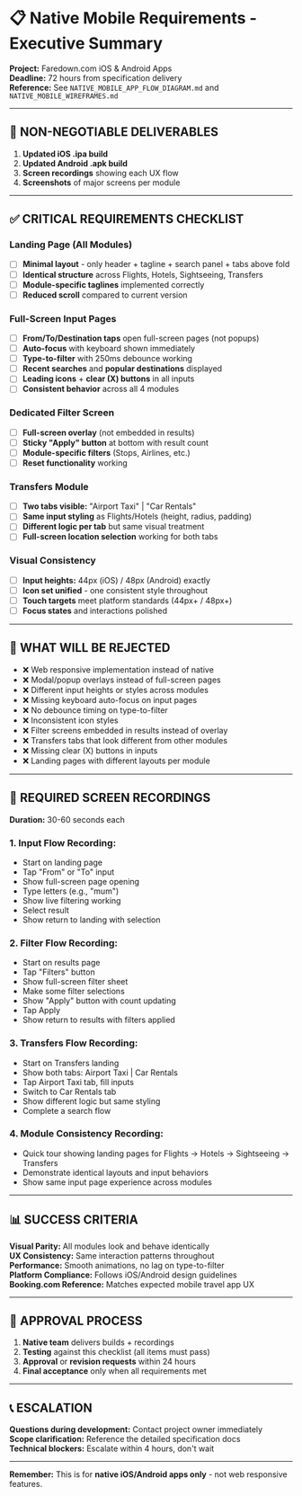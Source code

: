# 📋 Native Mobile Requirements - Executive Summary

**Project:** Faredown.com iOS & Android Apps  
**Deadline:** 72 hours from specification delivery  
**Reference:** See `NATIVE_MOBILE_APP_FLOW_DIAGRAM.md` and `NATIVE_MOBILE_WIREFRAMES.md`

---

## 🎯 **NON-NEGOTIABLE DELIVERABLES**

1. **Updated iOS .ipa build**
2. **Updated Android .apk build** 
3. **Screen recordings** showing each UX flow
4. **Screenshots** of major screens per module

---

## ✅ **CRITICAL REQUIREMENTS CHECKLIST**

### **Landing Page (All Modules)**
- [ ] **Minimal layout** - only header + tagline + search panel + tabs above fold
- [ ] **Identical structure** across Flights, Hotels, Sightseeing, Transfers
- [ ] **Module-specific taglines** implemented correctly
- [ ] **Reduced scroll** compared to current version

### **Full-Screen Input Pages**
- [ ] **From/To/Destination taps** open full-screen pages (not popups)
- [ ] **Auto-focus** with keyboard shown immediately
- [ ] **Type-to-filter** with 250ms debounce working
- [ ] **Recent searches** and **popular destinations** displayed
- [ ] **Leading icons** + **clear (X) buttons** in all inputs
- [ ] **Consistent behavior** across all 4 modules

### **Dedicated Filter Screen**
- [ ] **Full-screen overlay** (not embedded in results)
- [ ] **Sticky "Apply" button** at bottom with result count
- [ ] **Module-specific filters** (Stops, Airlines, etc.)
- [ ] **Reset functionality** working

### **Transfers Module**
- [ ] **Two tabs visible:** "Airport Taxi" | "Car Rentals"
- [ ] **Same input styling** as Flights/Hotels (height, radius, padding)
- [ ] **Different logic per tab** but same visual treatment
- [ ] **Full-screen location selection** working for both tabs

### **Visual Consistency**
- [ ] **Input heights:** 44px (iOS) / 48px (Android) exactly
- [ ] **Icon set unified** - one consistent style throughout
- [ ] **Touch targets** meet platform standards (44px+ / 48px+)
- [ ] **Focus states** and interactions polished

---

## 🚫 **WHAT WILL BE REJECTED**

- ❌ Web responsive implementation instead of native
- ❌ Modal/popup overlays instead of full-screen pages
- ❌ Different input heights or styles across modules
- ❌ Missing keyboard auto-focus on input pages
- ❌ No debounce timing on type-to-filter
- ❌ Inconsistent icon styles
- ❌ Filter screens embedded in results instead of overlay
- ❌ Transfers tabs that look different from other modules
- ❌ Missing clear (X) buttons in inputs
- ❌ Landing pages with different layouts per module

---

## 📱 **REQUIRED SCREEN RECORDINGS** 

**Duration:** 30-60 seconds each

### **1. Input Flow Recording:**
- Start on landing page
- Tap "From" or "To" input
- Show full-screen page opening
- Type letters (e.g., "mum")
- Show live filtering working
- Select result
- Show return to landing with selection

### **2. Filter Flow Recording:**
- Start on results page
- Tap "Filters" button
- Show full-screen filter sheet
- Make some filter selections
- Show "Apply" button with count updating
- Tap Apply
- Show return to results with filters applied

### **3. Transfers Flow Recording:**
- Start on Transfers landing
- Show both tabs: Airport Taxi | Car Rentals
- Tap Airport Taxi tab, fill inputs
- Switch to Car Rentals tab
- Show different logic but same styling
- Complete a search flow

### **4. Module Consistency Recording:**
- Quick tour showing landing pages for Flights → Hotels → Sightseeing → Transfers
- Demonstrate identical layouts and input behaviors
- Show same input page experience across modules

---

## 📊 **SUCCESS CRITERIA**

**Visual Parity:** All modules look and behave identically  
**UX Consistency:** Same interaction patterns throughout  
**Performance:** Smooth animations, no lag on type-to-filter  
**Platform Compliance:** Follows iOS/Android design guidelines  
**Booking.com Reference:** Matches expected mobile travel app UX

---

## 🔄 **APPROVAL PROCESS**

1. **Native team** delivers builds + recordings
2. **Testing** against this checklist (all items must pass)
3. **Approval** or **revision requests** within 24 hours
4. **Final acceptance** only when all requirements met

---

## 📞 **ESCALATION**

**Questions during development:** Contact project owner immediately  
**Scope clarification:** Reference the detailed specification docs  
**Technical blockers:** Escalate within 4 hours, don't wait  

---

**Remember:** This is for **native iOS/Android apps only** - not web responsive features.
